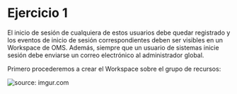 # Ejercicio 1
El inicio de sesión de cualquiera de estos usuarios debe quedar registrado y los eventos de inicio de sesión correspondientes deben ser visibles en un Workspace de OMS. Además, siempre que un usuario de sistemas inicie sesión debe enviarse un correo electrónico al administrador global.

Primero procederemos a crear el Workspace sobre el grupo de recursos:

<a><img src="https://i.imgur.com/C6mEn9jl.png" title="source: imgur.com" /></a>
